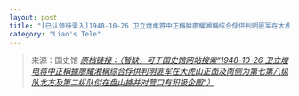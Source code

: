 ```yaml
---
layout: post
title: "[已认领待录入]1948-10-26 卫立煌电蒋中正稱據廖耀湘稱综合俘供判明匪军在大虎山正面及南侧为第七第八纵队北方及第二纵队似在盘山據并对营口有积极企图"
category: "Liao's Tele"
---
```



> 来源：国史馆 [*原档链接：（暂缺，可于国史馆网站搜索“1948-10-26 卫立煌电蒋中正稱據廖耀湘稱综合俘供判明匪军在大虎山正面及南侧为第七第八纵队北方及第二纵队似在盘山據并对营口有积极企图“）*]()
